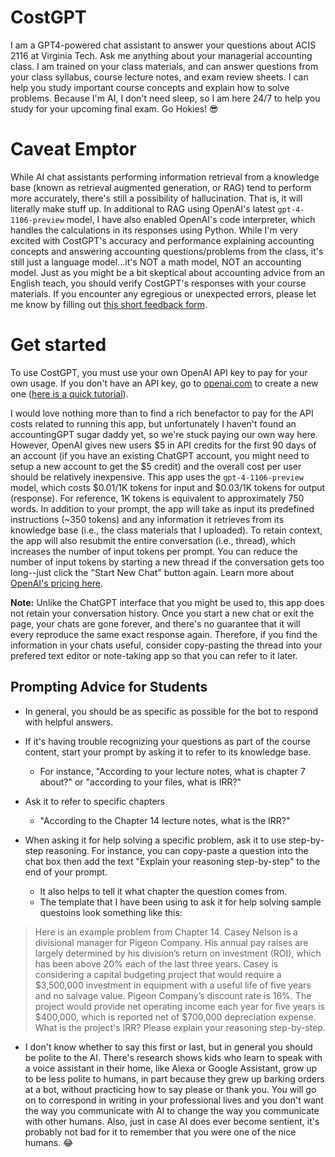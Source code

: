 # CostGPT

I am a GPT4-powered chat assistant to answer your questions about ACIS 2116 at Virginia Tech. Ask me anything about your managerial accounting class. I am trained on your class materials, and can answer questions from your class syllabus, course lecture notes, and exam review sheets. I can help you study important course concepts and explain how to solve problems. Because I\'m AI, I don\'t need sleep, so I am here 24/7 to help you study for your upcoming final exam. Go Hokies! 😎

# Caveat Emptor
While AI chat assistants performing information retrieval from a knowledge base (known as retrieval augmented generation, or RAG) tend to perform more accurately, there's still a possibility of hallucination. That is, it will literally make stuff up. In additional to RAG using OpenAI's latest `gpt-4-1106-preview` model, I have also enabled OpenAI's code interpreter, which handles the calculations in its responses using Python. While I'm very excited with CostGPT's accuracy and performance explaining accounting concepts and answering accounting questions/problems from the class, it's still just a language model...it's NOT a math model, NOT an accounting model. Just as you might be a bit skeptical about accounting advice from an English teach, you should verify CostGPT's responses with your course materials. If you encounter any egregious or unexpected errors, please let me know by filling out [this short feedback form](https://forms.gle/3DfPAG86RyepVXMo8).

# Get started
To use CostGPT, you must use your own OpenAI API key to pay for your own usage. If you don\'t have an API key, go to [openai.com](openai.com) to create a new one ([here is a quick tutorial](https://youtu.be/UO_i1GhjElQ?si=7VvfWK8AXQG6vdcn)).

I would love nothing more than to find a rich benefactor to pay for the API costs related to running this app, but unfortunately I haven't found an accountingGPT sugar daddy yet, so we're stuck paying our own way here. However, OpenAI gives new users $5 in API credits for the first 90 days of an account (if you have an existing ChatGPT account, you might need to setup a new account to get the $5 credit) and the overall cost per user should be relatively inexpensive. This app uses the `gpt-4-1106-preview` model, which costs \$0.01/1K tokens for input and \$0.03/1K tokens for output (response). For reference, 1K tokens is equivalent to approximately 750 words. In addition to your prompt, the app will take as input its predefined instructions (~350 tokens) and any information it retrieves from its knowledge base (i.e., the class materials that I uploaded). To retain context, the app will also resubmit the entire conversation (i.e., thread), which increases the number of input tokens per prompt. You can reduce the number of input tokens by starting a new thread if the conversation gets too long--just click the "Start New Chat" button again. Learn more about [OpenAI's pricing here](https://openai.com/pricing). 

**Note:** Unlike the ChatGPT interface that you might be used to, this app does not retain your conversation history. Once you start a new chat or exit the page, your chats are gone forever, and there's no guarantee that it will every reproduce the same exact response again. Therefore, if you find the information in your chats useful, consider copy-pasting the thread into your prefered text editor or note-taking app so that you can refer to it later.

## Prompting Advice for Students
- In general, you should be as specific as possible for the bot to respond with helpful answers.

- If it's having trouble recognizing your questions as part of the course content, start your prompt by asking it to refer to its knowledge base. 
    - For instance, "According to your lecture notes, what is chapter 7 about?" or "according to your files, what is IRR?"
- Ask it to refer to specific chapters
    - "According to the Chapter 14 lecture notes, what is the IRR?"

- When asking it for help solving a specific problem, ask it to use step-by-step reasoning. For instance, you can copy-paste a question into the chat box then add the text "Explain your reasoning step-by-step" to the end of your prompt.
    - It also helps to tell it what chapter the question comes from.
    - The template that I have been using to ask it for help solving sample questoins look something like this:
> Here is an example problem from Chapter 14.
> Casey Nelson is a divisional manager for Pigeon Company. His annual pay raises are largely determined by his division’s return on investment (ROI), which has been above 20% each of the last three years. Casey is considering a capital budgeting project that would require a $3,500,000 investment in equipment with a useful life of five years and no salvage value. Pigeon Company’s discount rate is 16%. The project would provide net operating income each year for five years is $400,000, which is reported net of $700,000 depreciation expense. What is the project's IRR?
> Please explain your reasoning step-by-step.

- I don't know whether to say this first or last, but in general you should be polite to the AI. There's research shows kids who learn to speak with a voice assistant in their home, like Alexa or Google Assistant, grow up to be less polite to humans, in part because they grew up barking orders at a bot, without practicing how to say please or thank you. You will go on to correspond in writing in your professional lives and you don't want the way you communicate with AI to change the way you communicate with other humans. Also, just in case AI does ever become sentient, it's probably not bad for it to remember that you were one of the nice humans. 😂

